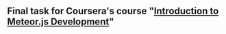 ## Final task for Coursera's course "[Introduction to Meteor.js Development](https://www.coursera.org/learn/meteor-development/home/welcome)"
